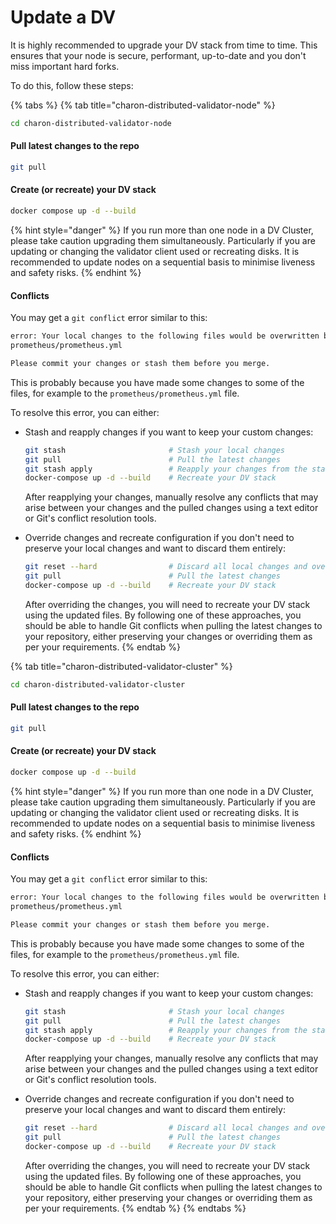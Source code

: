 # Update a DV

It is highly recommended to upgrade your DV stack from time to time. This ensures that your node is secure, performant, up-to-date and you don't miss important hard forks.

To do this, follow these steps:

{% tabs %}
{% tab title="charon-distributed-validator-node" %}
```sh
cd charon-distributed-validator-node
```

#### Pull latest changes to the repo[​](https://docs.obol.org/next/run/running/update#pull-latest-changes-to-the-repo) <a href="#pull-latest-changes-to-the-repo" id="pull-latest-changes-to-the-repo"></a>

```sh
git pull
```

#### Create (or recreate) your DV stack[​](https://docs.obol.org/next/run/running/update#create-or-recreate-your-dv-stack) <a href="#create-or-recreate-your-dv-stack" id="create-or-recreate-your-dv-stack"></a>

```sh
docker compose up -d --build
```

{% hint style="danger" %}
If you run more than one node in a DV Cluster, please take caution upgrading them simultaneously. Particularly if you are updating or changing the validator client used or recreating disks. It is recommended to update nodes on a sequential basis to minimise liveness and safety risks.
{% endhint %}

#### Conflicts[​](https://docs.obol.org/next/run/running/update#conflicts) <a href="#conflicts" id="conflicts"></a>

You may get a `git conflict` error similar to this:

```sh
error: Your local changes to the following files would be overwritten by merge:
prometheus/prometheus.yml

Please commit your changes or stash them before you merge.
```

This is probably because you have made some changes to some of the files, for example to the `prometheus/prometheus.yml` file.

To resolve this error, you can either:

*   Stash and reapply changes if you want to keep your custom changes:

    ```sh
    git stash                       # Stash your local changes
    git pull                        # Pull the latest changes
    git stash apply                 # Reapply your changes from the stash
    docker-compose up -d --build    # Recreate your DV stack
    ```

    After reapplying your changes, manually resolve any conflicts that may arise between your changes and the pulled changes using a text editor or Git's conflict resolution tools.
*   Override changes and recreate configuration if you don't need to preserve your local changes and want to discard them entirely:

    ```sh
    git reset --hard                # Discard all local changes and override with the pulled changes
    git pull                        # Pull the latest changes
    docker-compose up -d --build    # Recreate your DV stack
    ```

    After overriding the changes, you will need to recreate your DV stack using the updated files. By following one of these approaches, you should be able to handle Git conflicts when pulling the latest changes to your repository, either preserving your changes or overriding them as per your requirements.
{% endtab %}

{% tab title="charon-distributed-validator-cluster" %}
```sh
cd charon-distributed-validator-cluster
```

#### Pull latest changes to the repo[​](https://docs.obol.org/next/run/running/update#pull-latest-changes-to-the-repo) <a href="#pull-latest-changes-to-the-repo" id="pull-latest-changes-to-the-repo"></a>

```sh
git pull
```

#### Create (or recreate) your DV stack[​](https://docs.obol.org/next/run/running/update#create-or-recreate-your-dv-stack) <a href="#create-or-recreate-your-dv-stack" id="create-or-recreate-your-dv-stack"></a>

```sh
docker compose up -d --build
```

{% hint style="danger" %}
If you run more than one node in a DV Cluster, please take caution upgrading them simultaneously. Particularly if you are updating or changing the validator client used or recreating disks. It is recommended to update nodes on a sequential basis to minimise liveness and safety risks.
{% endhint %}

#### Conflicts[​](https://docs.obol.org/next/run/running/update#conflicts) <a href="#conflicts" id="conflicts"></a>

You may get a `git conflict` error similar to this:

```sh
error: Your local changes to the following files would be overwritten by merge:
prometheus/prometheus.yml

Please commit your changes or stash them before you merge.
```

This is probably because you have made some changes to some of the files, for example to the `prometheus/prometheus.yml` file.

To resolve this error, you can either:

*   Stash and reapply changes if you want to keep your custom changes:

    ```sh
    git stash                       # Stash your local changes
    git pull                        # Pull the latest changes
    git stash apply                 # Reapply your changes from the stash
    docker-compose up -d --build    # Recreate your DV stack
    ```

    After reapplying your changes, manually resolve any conflicts that may arise between your changes and the pulled changes using a text editor or Git's conflict resolution tools.
*   Override changes and recreate configuration if you don't need to preserve your local changes and want to discard them entirely:

    ```sh
    git reset --hard                # Discard all local changes and override with the pulled changes
    git pull                        # Pull the latest changes
    docker-compose up -d --build    # Recreate your DV stack
    ```

    After overriding the changes, you will need to recreate your DV stack using the updated files. By following one of these approaches, you should be able to handle Git conflicts when pulling the latest changes to your repository, either preserving your changes or overriding them as per your requirements.
{% endtab %}
{% endtabs %}

